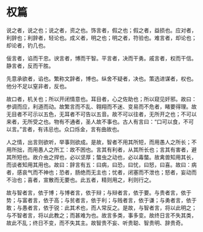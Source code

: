 # 权篇

说之者，说之也；说之者，资之也。饰言者，假之也；假之者，益损也。应对者，利辞也；利辞者，轻论也。成义者，明之也；明之者，符验也。难言者，却论也；却论者，钓几也。

佞言者，谄而干忠。谀言者，博而干智。平言者，决而干勇。戚言者，权而干信。静言者，反而干胜。

先意承欲者，谄也。繁称文辞者，博也。纵舍不疑者，决也。策选进谋者，权也。他分不足以窒非者，反也。

故口者，机关也；所以开闭情意也。耳目者，心之佐助也；所以窥见奸邪。故曰：参调而应，利道而动。故繁言而不乱、翱翔而不迷、变易而不危者，睹要得理。故无目者不可示以五色，无耳者不可告以五音。故不可以往者，无所开之也；不可以来者，无所受之也。物有不通者，圣人故不事也。古人有言曰：“口可以食，不可以言。”言者，有讳忌也。众口烁金，言有曲故也。

人之情，出言则欲听，举事则欲成。是故，智者不用其所短，而用愚人之所长；不用所拙，而用愚人之所工：故不困也。言其有利者，从其所长也；言其有害者，避其所短也。故介虫之捍也，必以坚厚；螫虫之动也，必以毒螫。故禽兽知用其长，而谈者知用其用也。故曰：辞言有五：曰病，曰恐，曰忧，曰怒，曰喜。故曰：病者，感哀气而不神也；恐者，肠绝而无主也；忧者，闭塞而不泄也；怒者，妄动而不治也；喜者，宣散而无要也。此五者，精则用之，利则行之。

故与智者言，依于博；与博者言，依于辩；与辩者言，依于要。与贵者言，依于势；与富者言，依于高；与贫者言，依于利；与贱者言，依于谦；与勇者言，依于敢；与愚者言，依于锐：此其术也，而人常反之。是故，与智者言，将以此明之；与不智者言，将以此教之；而甚难为也。故言多类，事多变。故终日言不失其类，故此不乱；终日不变，而不失其主。故智贵不妄、听贵聪、智贵明、辞贵奇。
